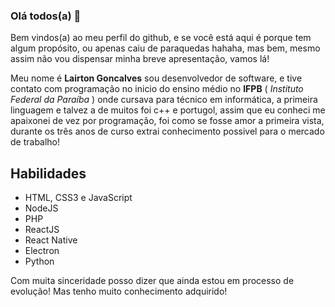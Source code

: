 ### **Olá todos(a)** 👋

Bem vindos(a) ao meu perfil do github, e se você está aqui é porque tem algum propósito, ou apenas caiu de paraquedas hahaha, mas bem, mesmo assim não vou dispensar minha breve apresentação, vamos lá!

Meu nome é **Lairton Goncalves** sou desenvolvedor de software, e tive contato com programação no inicio do ensino médio no **IFPB** ( _Instituto Federal da Paraíba_ ) onde cursava para técnico em informática, a primeira linguagem e talvez a de muitos foi c++ e portugol, assim que eu conheci me apaixonei de vez por programação, foi como se fosse amor a primeira vista, durante os três anos de curso extrai conhecimento possivel para o mercado de trabalho!

## **Habilidades**
- HTML, CSS3 e JavaScript
- NodeJS
- PHP
- ReactJS
- React Native
- Electron
- Python

Com muita sinceridade posso dizer que ainda estou em processo de evolução! Mas tenho muito conhecimento adquirido!
